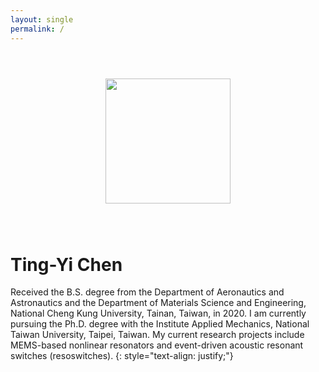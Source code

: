 ```yaml
---
layout: single
permalink: /
---
```


<center><img src="https://i.imgur.com/gVcnSDg.png" style="margin: 3em;" width="200"></center>

# Ting-Yi Chen
Received the B.S. degree from the Department of Aeronautics and Astronautics and the Department of Materials Science and Engineering, National Cheng Kung University, Tainan, Taiwan, in 2020. I am currently pursuing the Ph.D. degree with the Institute Applied Mechanics, National Taiwan University, Taipei, Taiwan. My current research projects include MEMS-based nonlinear resonators and event-driven acoustic resonant switches (resoswitches).
{: style="text-align: justify;"}